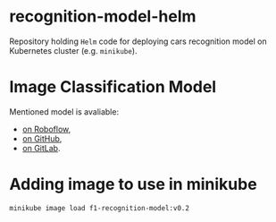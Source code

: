 # recognition-model-helm
Repository holding `Helm` code for deploying cars recognition model on Kubernetes cluster (e.g. `minikube`). 

# Image Classification Model
Mentioned model is avaliable:
- [on Roboflow](https://universe.roboflow.com/tarik-yilmaz-kanzileri/detection-f1-cars),
- [on GitHub](https://github.com/azawalich/formula-one-recognition-model),
- [on GitLab](https://gitlab.com/formula-1-fullstack-mlops/formula-one-recognition-model).

# Adding image to use in minikube
`minikube image load f1-recognition-model:v0.2`